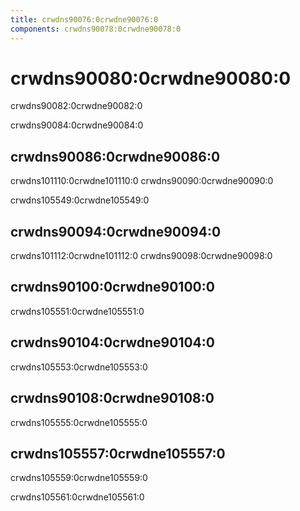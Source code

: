 ```yaml
---
title: crwdns90076:0crwdne90076:0
components: crwdns90078:0crwdne90078:0
---
```


# crwdns90080:0crwdne90080:0

<p class="description">crwdns90082:0crwdne90082:0</p>

crwdns90084:0crwdne90084:0

## crwdns90086:0crwdne90086:0

crwdns101110:0crwdne101110:0 crwdns90090:0crwdne90090:0

crwdns105549:0crwdne105549:0

## crwdns90094:0crwdne90094:0

crwdns101112:0crwdne101112:0 crwdns90098:0crwdne90098:0

## crwdns90100:0crwdne90100:0

crwdns105551:0crwdne105551:0

## crwdns90104:0crwdne90104:0

crwdns105553:0crwdne105553:0

## crwdns90108:0crwdne90108:0

crwdns105555:0crwdne105555:0

## crwdns105557:0crwdne105557:0

crwdns105559:0crwdne105559:0

crwdns105561:0crwdne105561:0